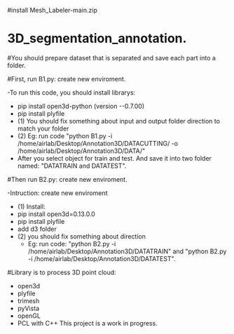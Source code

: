 #install Mesh_Labeler-main.zip

# 3D_segmentation_annotation.

#You should prepare dataset that is separated and save each part into a folder.

#First, run B1.py: create new enviroment.

-To run this code, you should install librarys:
- pip install open3d-python (version --0.7.00)
- pip install plyfile
- (1) You should fix something about  input and output folder direction to match your folder
- (2) Eg: run code "python B1.py -i /home/airlab/Desktop/Annotation3D/DATACUTTING/ -o /home/airlab/Desktop/Annotation3D/DATA/"
- After you select object for train and test. And save it into two folder named: "DATATRAIN and DATATEST".

#Then run B2.py: create new enviroment.

-Intruction: create new enviroment 
- (1) Install: 
 -  pip install open3d=0.13.0.0
 -  pip install plyfile
 -  add d3 folder
- (2) you should fix something about direction
    * Eg: run code: "python B2.py -i /home/airlab/Desktop/Annotation3D/DATATRAIN" and "python B2.py -i /home/airlab/Desktop/Annotation3D/DATATEST".
    
#Library is to process 3D point cloud:

- open3d
- plyfile
- trimesh
- pyVista
- openGL
- PCL with C++
This project is a work in progress.
